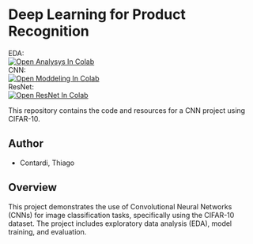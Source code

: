 # Deep Learning for Product Recognition

EDA:   
[![Open Analysys In Colab](https://colab.research.google.com/assets/colab-badge.svg)](https://colab.research.google.com/github/contardi-machine-learning/cnn-presentation/blob/main/models/01_eda.ipynb)  
CNN:   
[![Open Moddeling In Colab](https://colab.research.google.com/assets/colab-badge.svg)](https://colab.research.google.com/github/contardi-machine-learning/cnn-presentation/blob/main/models/02_cnn.ipynb)  
ResNet:   
[![Open ResNet In Colab](https://colab.research.google.com/assets/colab-badge.svg)](https://colab.research.google.com/github/contardi-machine-learning/cnn-presentation/blob/main/models/03_transer_learning.ipynb)  

This repository contains the code and resources for a CNN project using CIFAR-10.

## Author
- Contardi, Thiago 

## Overview
This project demonstrates the use of Convolutional Neural Networks (CNNs) for image classification tasks, specifically using the CIFAR-10 dataset. The project includes exploratory data analysis (EDA), model training, and evaluation.